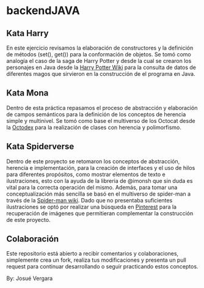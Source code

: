 # backendJAVA

## Kata Harry

En este ejercicio revisamos la elaboración de constructores y la definición de métodos (set(), get()) para la conformación de objetos.
Se tomó como analogía el caso de la saga de Harry Potter y desde la cual se crearon los personajes en Java desde la [Harry Potter Wiki](https://harrypotter.fandom.com/wiki/Harry_Potter) para la consulta de datos de diferentes magos que sirvieron en la construcción de el programa en Java.

## Kata Mona

Dentro de esta práctica repasamos el proceso de abstracción y elaboración de campos semánticos para la definición de los conceptos de herencia
simple y multinivel. Se tomó como base el multiverso de los Octocat desde la [Octodex](https://octodex.github.com/) para la realización de clases con
herencia y polimorfismo.

## Kata Spiderverse

Dentro de este proyecto se retomaron los conceptos de abstracción, herencia e implementación, para la creación de interfaces y el uso de hilos para diferentes propósitos, como mostrar elementos de texto e ilustraciones, esto con la ayuda de la libreria de @imonsh que sin duda es vital para la correcta operación del mismo. Además, para tomar una conceptualización más sencilla se basó en el multiverso de spider-man a través de la [Spider-man wiki](https://spider-man.fandom.com/es/wiki/Spider-Man_Wiki). Dado que no presentaba suficientes ilustraciones se optó por realizar una búsqueda en [Pinterest](https://www.pinterest.com.mx/) para la recuperación de imágenes que permitieran complementar la construcción de este proyecto.

## Colaboración

Este repositorio está abierto a recibir comentarios y colaboraciones, simplemente crea un fork, realiza tus modificaciones y presenta un pull request para continuar desarrollando o seguir practicando estos conceptos.

By: Josué Vergara
